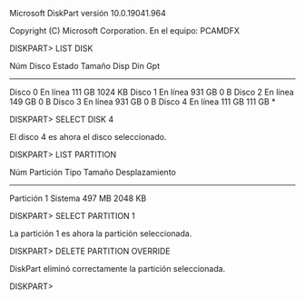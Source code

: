 
Microsoft DiskPart versión 10.0.19041.964

Copyright (C) Microsoft Corporation.
En el equipo: PCAMDFX

DISKPART> LIST DISK

  Núm Disco  Estado      Tamaño   Disp     Din  Gpt
  ---------- ----------  -------  -------  ---  ---
  Disco 0    En línea        111 GB  1024 KB
  Disco 1    En línea        931 GB      0 B
  Disco 2    En línea        149 GB      0 B
  Disco 3    En línea        931 GB      0 B
  Disco 4    En línea        111 GB   111 GB        *

DISKPART> SELECT DISK 4

El disco 4 es ahora el disco seleccionado.

DISKPART> LIST PARTITION

  Núm Partición  Tipo              Tamaño   Desplazamiento
  -------------  ----------------  -------  ---------------
  Partición 1    Sistema            497 MB  2048 KB

DISKPART> SELECT PARTITION 1

La partición 1 es ahora la partición seleccionada.

DISKPART> DELETE PARTITION OVERRIDE

DiskPart eliminó correctamente la partición seleccionada.

DISKPART>
